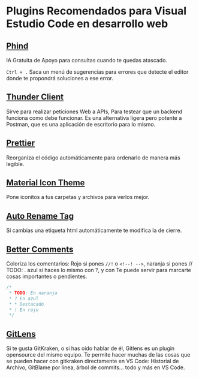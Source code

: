 # Plugins Recomendados para Visual Estudio Code en desarrollo web

## [Phind](https://marketplace.visualstudio.com/items?itemName=phind.phind)

IA Gratuita de Apoyo para consultas cuando te quedas atascado.

`Ctrl + .` Saca un menú de sugerencias para errores que detecte el editor donde te propondrá soluciones a ese error.

## [Thunder Client](https://marketplace.visualstudio.com/items?itemName=rangav.vscode-thunder-client)

Sirve para realizar peticiones Web a APIs, Para testear que un backend funciona como debe funcionar. Es una alternativa ligera pero potente a Postman, que es una aplicación de escritorio para lo mismo.

## [Prettier](https://marketplace.visualstudio.com/items?itemName=esbenp.prettier-vscode)

Reorganiza el código automáticamente para ordenarlo de manera más legible.

## [Material Icon Theme](https://marketplace.visualstudio.com/items?itemName=PKief.material-icon-theme)

Pone iconitos a tus carpetas y archivos para verlos mejor.

## [Auto Rename Tag](https://marketplace.visualstudio.com/items?itemName=formulahendry.auto-rename-tag)

Si cambias una etiqueta html automáticamente te modifica la de cierre.

## [Better Comments](https://marketplace.visualstudio.com/items?itemName=aaron-bond.better-comments)

Coloriza los comentarios: Rojo si pones `//!` o `<!--! -->`, naranja si pones // TODO: <!-- TODO -->. azul si haces lo mismo con ?, y con
Te puede servir para marcarte cosas importantes o pendientes.

```javascript
/*
 * TODO: En naranja
 * ? En azul
 * * Destacado
 * ! En rojo
 */
```

## [GitLens](https://marketplace.visualstudio.com/items?itemName=eamodio.gitlens)

Si te gusta GitKraken, o si has oído hablar de él, Gitlens es un plugin opensource del mismo equipo. Te permite hacer muchas de las cosas que se pueden hacer con gitkraken directamente en VS Code: Historial de Archivo, GitBlame por línea, árbol de commits... todo y más en VS Code.
